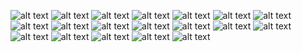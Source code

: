 ![alt text](Screenshot_22-11-2024_13227_us-east-1.console.aws.amazon.com.jpeg) ![alt text](Screenshot_22-11-2024_13316_us-east-1.console.aws.amazon.com.jpeg) ![alt text](Screenshot_22-11-2024_13331_docs.aws.amazon.com.jpeg) ![alt text](Screenshot_22-11-2024_13347_us-east-1.console.aws.amazon.com.jpeg) ![alt text](Screenshot_22-11-2024_13371_us-east-1.console.aws.amazon.com.jpeg) ![alt text](Screenshot_22-11-2024_13387_us-east-1.console.aws.amazon.com.jpeg) ![alt text](Screenshot_22-11-2024_13431_us-east-1.console.aws.amazon.com.jpeg) ![alt text](Screenshot_22-11-2024_95619_us-east-1.console.aws.amazon.com.jpeg) ![alt text](Screenshot_22-11-2024_121247_us-east-1.console.aws.amazon.com.jpeg) ![alt text](Screenshot_22-11-2024_121315_us-east-1.console.aws.amazon.com.jpeg) ![alt text](Screenshot_22-11-2024_124435_us-east-1.console.aws.amazon.com.jpeg) ![alt text](Screenshot_22-11-2024_124456_us-east-1.console.aws.amazon.com.jpeg) ![alt text](Screenshot_22-11-2024_124518_us-east-1.console.aws.amazon.com.jpeg) ![alt text](Screenshot_22-11-2024_131832_us-east-1.console.aws.amazon.com.jpeg) ![alt text](Screenshot_22-11-2024_133037_us-east-1.console.aws.amazon.com.jpeg) ![alt text](Screenshot_22-11-2024_133235_us-east-1.console.aws.amazon.com.jpeg) ![alt text](Screenshot_22-11-2024_133349_us-east-1.console.aws.amazon.com.jpeg) ![alt text](Screenshot_22-11-2024_133538_us-east-1.console.aws.amazon.com.jpeg) ![alt text](Screenshot_22-11-2024_133738_us-east-1.console.aws.amazon.com.jpeg)